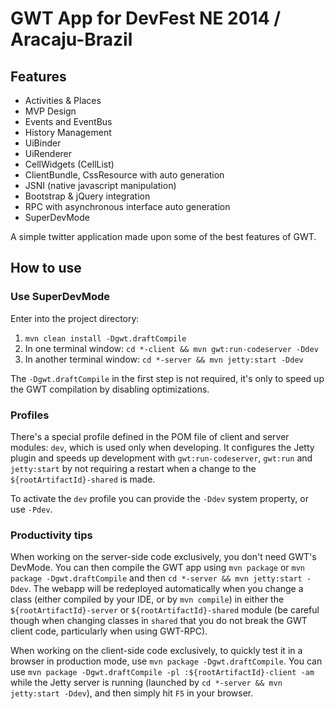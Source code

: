 GWT App for DevFest NE 2014 / Aracaju-Brazil
====================

Features
-------------

* Activities & Places
* MVP Design
* Events and EventBus
* History Management
* UiBinder
* UiRenderer
* CellWidgets (CellList)
* ClientBundle, CssResource with auto generation
* JSNI (native javascript manipulation)
* Bootstrap & jQuery integration
* RPC with asynchronous interface auto generation
* SuperDevMode

A simple twitter application made upon some of the best features of GWT.

How to use
----------

### Use SuperDevMode

Enter into the project directory:

1. `mvn clean install -Dgwt.draftCompile`
2. In one terminal window: `cd *-client && mvn gwt:run-codeserver -Ddev`
3. In another terminal window: `cd *-server && mvn jetty:start -Ddev`

The `-Dgwt.draftCompile` in the first step is not required, it's only to speed up the
GWT compilation by disabling optimizations.

### Profiles

There's a special profile defined in the POM file of client and server modules:
`dev`, which is used only when developing. It configures the Jetty
plugin and speeds up development with `gwt:run-codeserver`, `gwt:run` and
`jetty:start` by not requiring a restart when a change to the
`${rootArtifactId}-shared` is made.

To activate the `dev` profile you can provide the `-Ddev` system property, or
use `-Pdev`.

### Productivity tips

When working on the server-side code exclusively, you don't need GWT's DevMode.
You can then compile the GWT app using `mvn package` or `mvn package -Dgwt.draftCompile`
and then `cd *-server && mvn jetty:start -Ddev`. The
webapp will be redeployed automatically when you change a class (either
compiled by your IDE, or by `mvn compile`) in either the
`${rootArtifactId}-server` or `${rootArtifactId}-shared` module (be careful
though when changing classes in `shared` that you do not break the GWT client
code, particularly when using GWT-RPC).

When working on the client-side code exclusively, to quickly test it in a
browser in production mode, use `mvn package -Dgwt.draftCompile`. You can use
`mvn package -Dgwt.draftCompile -pl :${rootArtifactId}-client -am` while the
Jetty server is running (launched by `cd *-server && mvn jetty:start -Ddev`),
and then simply hit `F5` in your browser.
